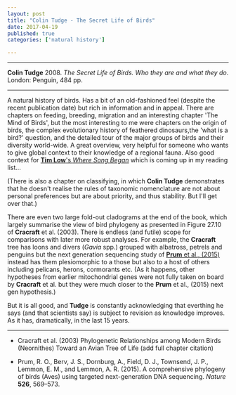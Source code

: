 ```yaml
---
layout: post
title: "Colin Tudge - The Secret Life of Birds"
date: 2017-04-19
published: true
categories: ['natural history']

---
```



***
<b>Colin Tudge</b> 2008. _The Secret Life of Birds.  Who they are and what they do_. London: Penguin, 484 pp.

***

A natural history of birds.  Has a bit of an old-fashioned feel (despite the recent publication date) but rich in information and in appeal. There are chapters on feeding, breeding, migration and an interesting chapter 'The Mind of Birds', but the most interesting to me were chapters
on the origin of birds, the complex evolutionary history of feathered  dinosaurs,the 'what is a bird?' question, and the detailed tour of the major groups of birds and their diversity world-wide.  A great overview, very helpful for someone who wants to give global context to their knowledge of a regional fauna.  Also good context for [**Tim Low**'s _Where Song Began_](https://www.timlow.com/books/bird-book) which is coming up in my reading list...

(There is also a chapter on classifying, in which **Colin Tudge** demonstrates that he doesn't realise the rules of taxonomic nomenclature are not about personal preferences but are about priority, and thus stability.  But I'll get over that.) 

There are even two large fold-out cladograms at the end of the book, which largely summarise the view of bird phylogeny as presented in Figure 27.10 of **Cracraft** et al. (2003).  There is endless (and futile) scope for comparisons with later more robust analyses.  For example, the **Cracraft** tree has loons and divers (_Gavia_ spp.) grouped with albatross, petrels and penguins but the next generation sequencing study of [**Prum** et al., (2015)](https://www.researchgate.net/publication/282651425_A_comprehensive_phylogeny_of_birds_Aves_using_targeted_next-generation_DNA_sequencing/figures) instead has them plesiomorphic to a those but also to a host of others including pelicans, herons, cormorants etc. (As it happens, other hypotheses from earlier mitochondrial genes were not fully taken on board by **Cracraft** et al. but they were much closer to the **Prum** et al., (2015) next gen hypothesis.)

But it is all good, and **Tudge** is constantly acknowledging that everthing he says (and that scientists say) is subject to revision as knowledge improves.  As it has, dramatically, in the last 15 years.

---

- Cracraft et al. (2003) Phylogenetic Relationships among Modern Birds (Neornithes) Toward an Avian Tree of Life (add full chapter citation)

- Prum, R. O., Berv, J. S., Dornburg, A., Field, D. J., Townsend, J. P., Lemmon, E. M., and Lemmon, A. R. (2015). A comprehensive phylogeny of birds (Aves) using targeted next-generation DNA sequencing. <i>Nature</i> <b>526</b>, 569–573.
